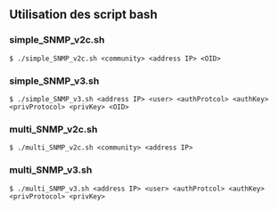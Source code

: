 ## Utilisation des script bash

### simple\_SNMP\_v2c.sh

`$ ./simple_SNMP_v2c.sh <community> <address IP> <OID>`

### simple\_SNMP\_v3.sh

`$ ./simple_SNMP_v3.sh <address IP> <user> <authProtcol> <authKey> <privProtocol> <privKey> <OID>`

### multi\_SNMP\_v2c.sh

`$ ./multi_SNMP_v2c.sh <community> <address IP>`

### multi\_SNMP\_v3.sh

`$ ./multi_SNMP_v3.sh <address IP> <user> <authProtcol> <authKey> <privProtocol> <privKey>`
